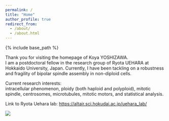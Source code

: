 ```yaml
---
permalink: /
title: "Home"
author_profile: true
redirect_from: 
  - /about/
  - /about.html
---
```

{% include base_path %}

Thank you for visiting the homepage of Koya YOSHIZAWA. \
I am a postdoctoral fellow in the research group of Ryota UEHARA at Hokkaido University, Japan.
Currently, I have been tackling on a robustness and fragility of bipolar spindle assembly in non-diploid cells.

Current research interests: \
intracellular phenomenon, ploidy (both haploid and polyploid), mitotic spindle, centrosomes, microtubules, mitotic motors, and statistical analysis.

Link to Ryota Uehara lab: https://altair.sci.hokudai.ac.jp/uehara_lab/

![](/images/confocal_image.png)
